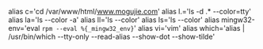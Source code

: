 alias c='cd /var/www/html/www.mogujie.com'
alias l.='ls -d .* --color=tty'
alias la='ls --color -a'
alias ll='ls --color'
alias ls='ls --color'
alias mingw32-env='eval `rpm --eval %{_mingw32_env}`'
alias vi='vim'
alias which='alias | /usr/bin/which --tty-only --read-alias --show-dot --show-tilde'

